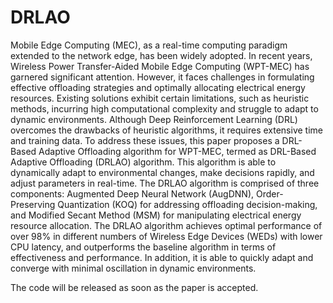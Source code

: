 # DRLAO
Mobile Edge Computing (MEC), as a real-time computing paradigm extended to the network edge, has been widely adopted. In recent years, Wireless Power Transfer-Aided Mobile Edge Computing (WPT-MEC) has garnered significant attention. However, it faces challenges in formulating effective offloading strategies and optimally allocating electrical energy resources. Existing solutions exhibit certain limitations, such as heuristic methods, incurring high computational complexity and struggle to adapt to dynamic environments. Although Deep Reinforcement Learning (DRL) overcomes the drawbacks of heuristic algorithms, it requires extensive time and training data. To address these issues, this paper proposes a DRL-Based Adaptive Offloading algorithm for WPT-MEC, termed as DRL-Based Adaptive Offloading (DRLAO) algorithm. This algorithm is able to dynamically adapt to environmental changes, make decisions rapidly, and adjust parameters in real-time. The DRLAO algorithm is comprised of three components: Augmented Deep Neural Network (AugDNN), Order-Preserving Quantization (KOQ) for addressing offloading decision-making, and Modified Secant Method (MSM) for manipulating electrical energy resource allocation. The DRLAO algorithm achieves optimal performance of over 98$\%$ in different numbers of Wireless Edge Devices (WEDs) with lower CPU latency, and outperforms the baseline algorithm in terms of effectiveness and performance. In addition, it is able to quickly adapt and converge with minimal oscillation in dynamic environments. 

The code will be released as soon as the paper is accepted.
